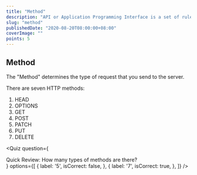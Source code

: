 ```yaml
---
title: "Method"
description: "API or Application Programming Interface is a set of rules that allows two separate programs to interact with each other based on certain guidelines. REST or Representational State Transfer is a protocol that determines what these guidelines are."
slug: "method"
publishedDate: "2020-08-20T08:00:00+08:00"
coverImage: ""
points: 5
---
```


## Method

The "Method" determines the type of request that you send to the server.

There are seven HTTP methods:

1. HEAD
2. OPTIONS
3. GET
4. POST
5. PATCH
6. PUT
7. DELETE

<Quiz
question={

<div><span tw="font-semibold">Quick Review:</span> How many types of methods are there?</div>
}
options={[
{
label: '5',
isCorrect: false,
}, {
label: '7',
isCorrect: true,
},
]}
/>
